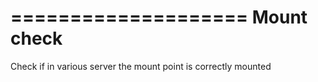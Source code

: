 ====================
Mount check
====================

Check if in various server the mount point is correctly mounted
